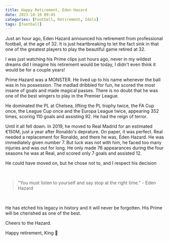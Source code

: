 ```yaml
---
title: Happy Retirement, Eden Hazard
date: 2023-10-10 09:45
categories: [Football, Retirement, Idols]
tags: [football]
---
```


Just an hour ago, Eden Hazard announced his retirement from professional football, at the age of 32. It is just heartbreaking to let the fact sink in that one of the greatest players to play the beautiful game retired at 32.

I was just watching his Prime clips just hours ago, never in my wildest dreams did I imagine his retirement would be today, I didn't even think it would be for a couple years!

Prime Hazard was a MONSTER. He lived up to his name whenever the ball was in his possession. The madlad dribbled for fun, he scored the most insane of goals and made magical passes. There is no doubt that he was one of the best wingers to play in the Premier League.

He dominated the PL at Chelsea, lifting the PL trophy twice, the FA Cup once, the League Cup once and the Europa League twice, appearing 352 times, scoring 110 goals and assisting 92. He had the reign of terror.

Until it all fell down. In 2019, he moved to Real Madrid for an estimated €150M, just a year after Ronaldo's deprature. On paper, it was perfect. Real needed a replacement for Ronaldo, and there he was, Eden Hazard. He was immediately given number 7. But luck was not with him, he faced too many injuries and was out for long. He only made 76 appearances during the four seasons he was at Real, and scored only 7 goals and assisted 12.

He could have moved on, but he chose not to, and I respect his decision

‎

> "You must listen to yourself and say stop at the right time." - Eden Hazard

‎

He has etched his legacy in history and it will never be forgotten. His Prime will be cherished as one of the best.

Cheers to the Hazard.

Happy retirement, King 💙
